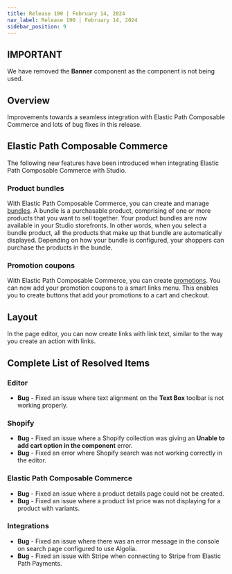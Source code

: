 ```yaml
---
title: Release 190 | February 14, 2024
nav_label: Release 190 | February 14, 2024
sidebar_position: 9
---
```


## IMPORTANT

We have removed the **Banner** component as the component is not being used.

## Overview

Improvements towards a seamless integration with Elastic Path Composable Commerce and lots of bug fixes in this release.

## Elastic Path Composable Commerce

The following new features have been introduced when integrating Elastic Path Composable Commerce with Studio.

### Product bundles

With Elastic Path Composable Commerce, you can create and manage [bundles](/docs/pxm/products/pxm-bundles). A bundle is a purchasable product, comprising of one or more products that you want to sell together. Your product bundles are now available in your Studio storefronts. In other words, when you select a bundle product, all the products that make up that bundle are automatically displayed. Depending on how your bundle is configured, your shoppers can purchase the products in the bundle.

### Promotion coupons

With Elastic Path Composable Commerce, you can create [promotions](/docs/commerce-cloud/promotions/promotions-overview.md). You can now add your promotion coupons to a smart links menu. This enables you to create buttons that add your promotions to a cart and checkout.

## Layout

In the page editor, you can now create links with link text, similar to the way you create an action with links.

## Complete List of Resolved Items

### Editor 

* **Bug** - Fixed an issue where text alignment on the **Text Box** toolbar is not working properly.

### Shopify

* **Bug** - Fixed an issue where a Shopify collection was giving an **Unable to add cart option in the component** error.
* **Bug** - Fixed an error where Shopify search was not working correctly in the editor.

### Elastic Path Composable Commerce

* **Bug** - Fixed an issue where a product details page could not be created.
* **Bug** - Fixed an issue where a product list price was not displaying for a product with variants.

### Integrations

* **Bug** - Fixed an issue where there was an error message in the console on search page configured to use Algolia.
* **Bug** - Fixed an issue with Stripe when connecting to Stripe from Elastic Path Payments.
 

